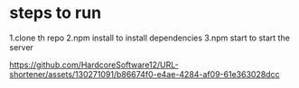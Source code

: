 # steps to run
1.clone th repo
2.npm install to install dependencies
3.npm start to start the server


https://github.com/HardcoreSoftware12/URL-shortener/assets/130271091/b86674f0-e4ae-4284-af09-61e363028dcc

